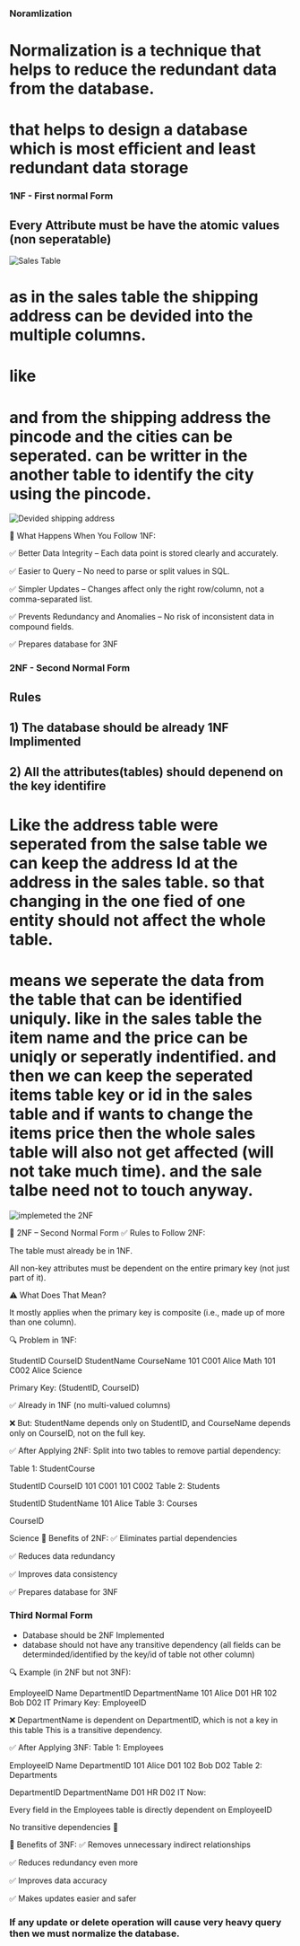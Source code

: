 ### Noramlization

# Normalization is a technique that helps to reduce the redundant data from the database.

# that helps to design a database which is most efficient and least redundant data storage

### 1NF - First normal Form

## Every Attribute must be have the atomic values (non seperatable)

![Sales Table](image.png)

# as in the sales table the shipping address can be devided into the multiple columns.

# like

# and from the shipping address the pincode and the cities can be seperated. can be writter in the another table to identify the city using the pincode.

![Devided shipping address](image-1.png)

🎯 What Happens When You Follow 1NF:

✅ Better Data Integrity – Each data point is stored clearly and accurately.

✅ Easier to Query – No need to parse or split values in SQL.

✅ Simpler Updates – Changes affect only the right row/column, not a comma-separated list.

✅ Prevents Redundancy and Anomalies – No risk of inconsistent data in compound fields.

✅ Prepares database for 3NF

### 2NF - Second Normal Form

## Rules

## 1) The database should be already 1NF Implimented

## 2) All the attributes(tables) should depenend on the key identifire

# Like the address table were seperated from the salse table we can keep the address Id at the address in the sales table. so that changing in the one fied of one entity should not affect the whole table.

# means we seperate the data from the table that can be identified uniquly. like in the sales table the item name and the price can be uniqly or seperatly indentified. and then we can keep the seperated items table key or id in the sales table and if wants to change the items price then the whole sales table will also not get affected (will not take much time). and the sale talbe need not to touch anyway.

![implemeted the 2NF](image-2.png)

🧱 2NF – Second Normal Form
✅ Rules to Follow 2NF:

The table must already be in 1NF.

All non-key attributes must be dependent on the entire primary key (not just part of it).

⚠️ What Does That Mean?

It mostly applies when the primary key is composite (i.e., made up of more than one column).

🔍 Problem in 1NF:

StudentID CourseID StudentName CourseName
101 C001 Alice Math
101 C002 Alice Science

Primary Key: (StudentID, CourseID)

✅ Already in 1NF (no multi-valued columns)

❌ But: StudentName depends only on StudentID, and CourseName depends only on CourseID, not on the full key.

✅ After Applying 2NF:
Split into two tables to remove partial dependency:

Table 1: StudentCourse

StudentID CourseID
101 C001
101 C002
Table 2: Students

StudentID StudentName
101 Alice
Table 3: Courses

CourseID

Science
🎯 Benefits of 2NF:
✅ Eliminates partial dependencies

✅ Reduces data redundancy

✅ Improves data consistency

✅ Prepares database for 3NF

### Third Normal Form

- Database should be 2NF Implemented
- database should not have any transitive dependency (all fields can be determinded/identified by the key/id of table not other column)

🔍 Example (in 2NF but not 3NF):

EmployeeID Name DepartmentID DepartmentName
101 Alice D01 HR
102 Bob D02 IT
Primary Key: EmployeeID

❌ DepartmentName is dependent on DepartmentID, which is not a key in this table
This is a transitive dependency.

✅ After Applying 3NF:
Table 1: Employees

EmployeeID Name DepartmentID
101 Alice D01
102 Bob D02
Table 2: Departments

DepartmentID DepartmentName
D01 HR
D02 IT
Now:

Every field in the Employees table is directly dependent on EmployeeID

No transitive dependencies 🎉

🎯 Benefits of 3NF:
✅ Removes unnecessary indirect relationships

✅ Reduces redundancy even more

✅ Improves data accuracy

✅ Makes updates easier and safer



### If any update or delete operation will cause very heavy query then we must normalize the database.

